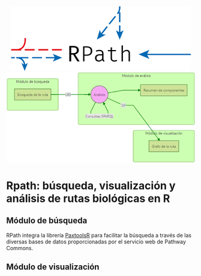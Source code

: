 <p align="center">
  <br/>
  <img src="https://raw.githubusercontent.com/benhid/Rpath/master/resources/logo.png" alt="RPath">
  <img src="https://raw.githubusercontent.com/benhid/Rpath/master/resources/modulos-mermaid-diagram.png" alt="Modulos contenidos en RPath">
  <br/>
</p>

# Rpath: búsqueda, visualización y análisis de rutas biológicas en R

## Módulo de búsqueda
RPath integra la librería [PaxtoolsR](https://github.com/BioPAX/paxtoolsr) para facilitar la búsqueda a través de las diversas bases de datos proporcionadas por el servicio web de Pathway Commons.

## Módulo de visualización
